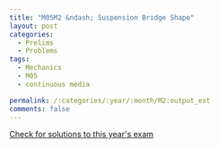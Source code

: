 ```yaml
---
title: "M05M2 &ndash; Suspension Bridge Shape"
layout: post
categories:
  - Prelims
  - Problems
tags:
  - Mechanics
  - M05
  - continuous media

permalink: /:categories/:year/:month/M2:output_ext
comments: false
---
```

<object data="2005M2M.pdf" type="application/pdf" width="100%" height="500"></object>
<div class="message"><a href='https://princetonprelim.com/prelim/15/'>Check for solutions to this year's exam</a></div>